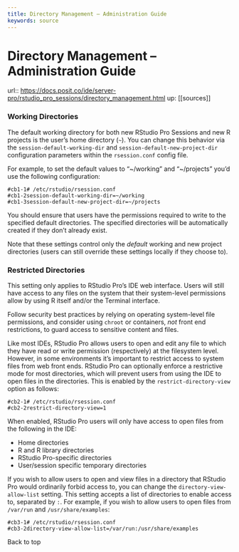 ```yaml
---
title: Directory Management – Administration Guide
keywords: source
---
```


# Directory Management – Administration Guide

url:: https://docs.posit.co/ide/server-pro/rstudio_pro_sessions/directory_management.html
up: [[sources]]

### Working Directories

The default working directory for both new RStudio Pro Sessions and new R projects is the user’s home directory (`~`). You can change this behavior via the `session-default-working-dir` and `session-default-new-project-dir` configuration parameters within the `rsession.conf` config file.

For example, to set the default values to “~/working” and “~/projects” you’d use the following configuration:  

    #cb1-1# /etc/rstudio/rsession.conf
    #cb1-2session-default-working-dir=~/working
    #cb1-3session-default-new-project-dir=~/projects
You should ensure that users have the permissions required to write to the specified default directories. The specified directories will be automatically created if they don’t already exist.

Note that these settings control only the *default* working and new project directories (users can still override these settings locally if they choose to).

### Restricted Directories

This setting only applies to RStudio Pro’s IDE web interface. Users will still have access to any files on the system that their system-level permissions allow by using R itself and/or the Terminal interface.

Follow security best practices by relying on operating system-level file permissions, and consider using `chroot` or containers, *not* front end restrictions, to guard access to sensitive content and files.

Like most IDEs, RStudio Pro allows users to open and edit any file to which they have read or write permission (respectively) at the filesystem level. However, in some environments it’s important to restrict access to system files from web front ends. RStudio Pro can optionally enforce a restrictive mode for most directories, which will prevent users from using the IDE to open files in the directories. This is enabled by the `restrict-directory-view` option as follows:  

    #cb2-1# /etc/rstudio/rsession.conf
    #cb2-2restrict-directory-view=1
When enabled, RStudio Pro users will only have access to open files from the following in the IDE:

* Home directories
* R and R library directories
* RStudio Pro-specific directories
* User/session specific temporary directories

If you wish to allow users to open and view files in a directory that RStudio Pro would ordinarily forbid access to, you can change the `directory-view-allow-list` setting. This setting accepts a list of directories to enable access to, separated by `:`. For example, if you wish to allow users to open files from `/var/run` and `/usr/share/examples`:  

    #cb3-1# /etc/rstudio/rsession.conf
    #cb3-2directory-view-allow-list=/var/run:/usr/share/examples
Back to top

